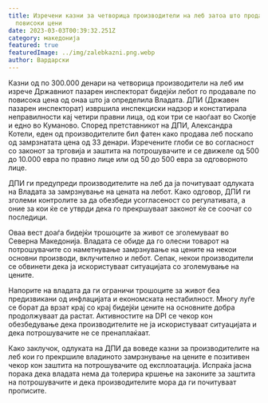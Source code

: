 ```yaml
---
title: Изречени казни за четворица производители на леб затоа што продавале по
  повисоки цени
date: 2023-03-03T00:39:32.251Z
category: македонија
featured: true
featuredImage: ../img/zalebkazni.png.webp
author: Вардарски
---
```


Казни од по 300.000 денари на четворица производители на леб им изрече Државниот пазарен инспекторат бидејќи лебот го продавале по повисока цена од онаа што ја определила Владата. ДПИ (Државен пазарен инспекторат) извршила инспекциски надзор и констатирала неправилности кај четири правни лица, од кои три се наоѓаат во Скопје и едно во Куманово.
Според претставникот на ДПИ, Александра Котели, еден од производителите бил фатен како продава леб поскапо од замрзнатата цена од 33 денари. Изречените глоби се во согласност со законот за трговија и заштита на потрошувачите и се движеле од 500 до 10.000 евра по правно лице или од 50 до 500 евра за одговорното лице.

ДПИ ги предупреди производителите на леб да ја почитуваат одлуката на Владата за замрзнување на цената на лебот. Како одговор, ДПИ ги зголеми контролите за да обезбеди усогласеност со регулативата, а оние за кои ќе се утврди дека го прекршуваат законот ќе се соочат со последици.

Оваа вест доаѓа бидејќи трошоците за живот се зголемуваат во Северна Македонија. Владата се обиде да го олесни товарот на потрошувачите со наметнување замрзнување на цените на некои основни производи, вклучително и лебот. Сепак, некои производители се обвинети дека ја искористуваат ситуацијата со зголемување на цените.

Напорите на владата да ги ограничи трошоците за живот беа предизвикани од инфлацијата и економската нестабилност. Многу луѓе се борат да врзат крај со крај бидејќи цените на основните добра продолжуваат да растат. Активностите на DPI се чекор кон обезбедување дека производителите не ја искористуваат ситуацијата и дека потрошувачите не се пренаплаќаат.

Како заклучок, одлуката на ДПИ да воведе казни за производителите на леб кои го прекршиле владиното замрзнување на цените е позитивен чекор кон заштита на потрошувачите од експлоатација. Испраќа јасна порака дека владата нема да толерира кршење на законите за заштита на потрошувачите и дека производителите мора да ги почитуваат прописите.
